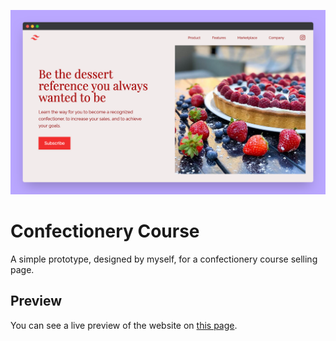 ![Cover](./.github/cover.png)

# Confectionery Course

A simple prototype, designed by myself, for a confectionery course selling page. 

## Preview

You can see a live preview of the website on [this page](https://kaizen-jyc3.vercel.app/).
